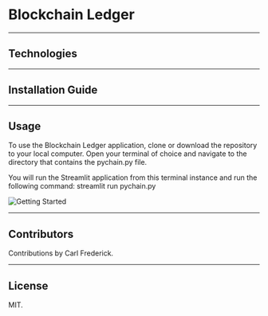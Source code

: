 # Blockchain Ledger


---

## Technologies

---

## Installation Guide

---

## Usage
To use the Blockchain Ledger application, clone or download the repository to your local computer. Open your terminal of choice and navigate to the directory that contains the pychain.py file.

You will run the Streamlit application from this terminal instance and run the following command:  streamlit run pychain.py

![Getting Started](streamlit.png)



---

## Contributors

Contributions by Carl Frederick.

---

## License

MIT.
